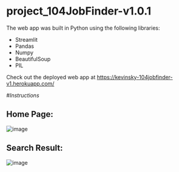# project_104JobFinder-v1.0.1

The web app was built in Python using the following libraries:


- Streamlit
- Pandas
- Numpy
- BeautifulSoup
- PIL


Check out the deployed web app at https://kevinsky-104jobfinder-v1.herokuapp.com/


#*Instructions*
  
## Home Page:
![image](https://user-images.githubusercontent.com/56266480/109395325-b8dc4300-7966-11eb-91cb-df014fe8423d.png)

  
## Search Result:
![image](https://user-images.githubusercontent.com/56266480/109395304-99ddb100-7966-11eb-89f8-9eb9660a31e8.png)

